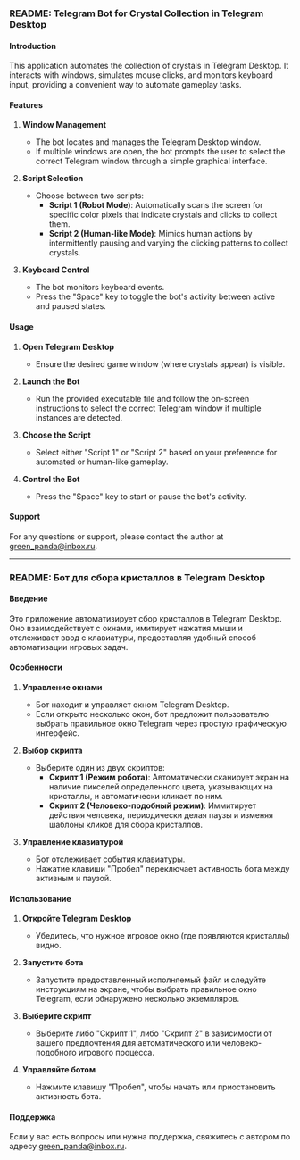 ### README: Telegram Bot for Crystal Collection in Telegram Desktop

#### Introduction

This application automates the collection of crystals in Telegram Desktop. It interacts with windows, simulates mouse clicks, and monitors keyboard input, providing a convenient way to automate gameplay tasks.

#### Features

1. **Window Management**
   - The bot locates and manages the Telegram Desktop window.
   - If multiple windows are open, the bot prompts the user to select the correct Telegram window through a simple graphical interface.

2. **Script Selection**
   - Choose between two scripts:
     - **Script 1 (Robot Mode)**: Automatically scans the screen for specific color pixels that indicate crystals and clicks to collect them.
     - **Script 2 (Human-like Mode)**: Mimics human actions by intermittently pausing and varying the clicking patterns to collect crystals.

3. **Keyboard Control**
   - The bot monitors keyboard events.
   - Press the "Space" key to toggle the bot's activity between active and paused states.

#### Usage

1. **Open Telegram Desktop**
   - Ensure the desired game window (where crystals appear) is visible.

2. **Launch the Bot**
   - Run the provided executable file and follow the on-screen instructions to select the correct Telegram window if multiple instances are detected.

3. **Choose the Script**
   - Select either "Script 1" or "Script 2" based on your preference for automated or human-like gameplay.

4. **Control the Bot**
   - Press the "Space" key to start or pause the bot's activity.

#### Support

For any questions or support, please contact the author at [green_panda@inbox.ru](mailto:green_panda@inbox.ru).

---

### README: Бот для сбора кристаллов в Telegram Desktop

#### Введение

Это приложение автоматизирует сбор кристаллов в Telegram Desktop. Оно взаимодействует с окнами, имитирует нажатия мыши и отслеживает ввод с клавиатуры, предоставляя удобный способ автоматизации игровых задач.

#### Особенности

1. **Управление окнами**
   - Бот находит и управляет окном Telegram Desktop.
   - Если открыто несколько окон, бот предложит пользователю выбрать правильное окно Telegram через простую графическую интерфейс.

2. **Выбор скрипта**
   - Выберите один из двух скриптов:
     - **Скрипт 1 (Режим робота)**: Автоматически сканирует экран на наличие пикселей определенного цвета, указывающих на кристаллы, и автоматически кликает по ним.
     - **Скрипт 2 (Человеко-подобный режим)**: Иммитирует действия человека, периодически делая паузы и изменяя шаблоны кликов для сбора кристаллов.

3. **Управление клавиатурой**
   - Бот отслеживает события клавиатуры.
   - Нажатие клавиши "Пробел" переключает активность бота между активным и паузой.

#### Использование

1. **Откройте Telegram Desktop**
   - Убедитесь, что нужное игровое окно (где появляются кристаллы) видно.

2. **Запустите бота**
   - Запустите предоставленный исполняемый файл и следуйте инструкциям на экране, чтобы выбрать правильное окно Telegram, если обнаружено несколько экземпляров.

3. **Выберите скрипт**
   - Выберите либо "Скрипт 1", либо "Скрипт 2" в зависимости от вашего предпочтения для автоматического или человеко-подобного игрового процесса.

4. **Управляйте ботом**
   - Нажмите клавишу "Пробел", чтобы начать или приостановить активность бота.

#### Поддержка

Если у вас есть вопросы или нужна поддержка, свяжитесь с автором по адресу [green_panda@inbox.ru](mailto:green_panda@inbox.ru).
